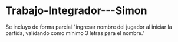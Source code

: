 # Trabajo-Integrador---Simon

Se incluyo de forma parcial "ingresar nombre del jugador al iniciar la partida, validando como mínimo 3 letras para el nombre."
